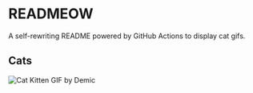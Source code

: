 # READMEOW

A self-rewriting README powered by GitHub Actions to display cat gifs.

## Cats

![Cat Kitten GIF by Demic](https://media0.giphy.com/media/v1.Y2lkPTlhY2QwMmRhYjZzc3YzaTV4bXlna3A4NGRkNTV2b2pnN3Y3eWF3a3pqMXNicjFhYyZlcD12MV9naWZzX3NlYXJjaCZjdD1n/3oriO0OEd9QIDdllqo/200.gif)
